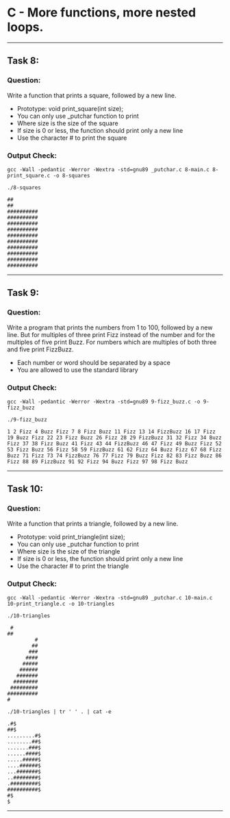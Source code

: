 # C - More functions, more nested loops.

---
## Task 8:
### Question:
Write a function that prints a square, followed by a new line.

- Prototype: void print_square(int size);
- You can only use _putchar function to print
- Where size is the size of the square
- If size is 0 or less, the function should print only a new line
- Use the character # to print the square

### Output Check:
`gcc -Wall -pedantic -Werror -Wextra -std=gnu89 _putchar.c 8-main.c 8-print_square.c -o 8-squares`

`./8-squares`

```
##
##
##########
##########
##########
##########
##########
##########
##########
##########
##########
##########
```
---
## Task 9:
### Question:
Write a program that prints the numbers from 1 to 100, followed by a new line. But for multiples of three print Fizz instead of the number and for the multiples of five print Buzz. For numbers which are multiples of both three and five print FizzBuzz.
- Each number or word should be separated by a space
- You are allowed to use the standard library

### Output Check:
`gcc -Wall -pedantic -Werror -Wextra -std=gnu89 9-fizz_buzz.c -o 9-fizz_buzz`

`./9-fizz_buzz `

```1 2 Fizz 4 Buzz Fizz 7 8 Fizz Buzz 11 Fizz 13 14 FizzBuzz 16 17 Fizz 19 Buzz Fizz 22 23 Fizz Buzz 26 Fizz 28 29 FizzBuzz 31 32 Fizz 34 Buzz Fizz 37 38 Fizz Buzz 41 Fizz 43 44 FizzBuzz 46 47 Fizz 49 Buzz Fizz 52 53 Fizz Buzz 56 Fizz 58 59 FizzBuzz 61 62 Fizz 64 Buzz Fizz 67 68 Fizz Buzz 71 Fizz 73 74 FizzBuzz 76 77 Fizz 79 Buzz Fizz 82 83 Fizz Buzz 86 Fizz 88 89 FizzBuzz 91 92 Fizz 94 Buzz Fizz 97 98 Fizz Buzz```

---
## Task 10:
### Question:
Write a function that prints a triangle, followed by a new line.
- Prototype: void print_triangle(int size);
- You can only use _putchar function to print
- Where size is the size of the triangle
- If size is 0 or less, the function should print only a new line
- Use the character # to print the triangle

### Output Check:
`gcc -Wall -pedantic -Werror -Wextra -std=gnu89 _putchar.c 10-main.c 10-print_triangle.c -o 10-triangles`

`./10-triangles`

```
 #
##
         #
        ##
       ###
      ####
     #####
    ######
   #######
  ########
 #########
##########
#

```

`./10-triangles | tr ' ' . | cat -e`

```
.#$
##$
.........#$
........##$
.......###$
......####$
.....#####$
....######$
...#######$
..########$
.#########$
##########$
#$
$
```

---
